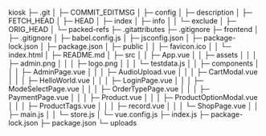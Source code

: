 kiosk
├─ .git
│ ├─ COMMIT_EDITMSG
│ ├─ config
│ ├─ description
│ ├─ FETCH_HEAD
│ ├─ HEAD
│ ├─ index
│ ├─ info
│ │ └─ exclude
│ ├─ ORIG_HEAD
│ └─ packed-refs
├─ .gitattributes
├─ .gitignore
├─ frontend
│ ├─ .gitignore
│ ├─ babel.config.js
│ ├─ jsconfig.json
│ ├─ package-lock.json
│ ├─ package.json
│ ├─ public
│ │ ├─ favicon.ico
│ │ └─ index.html
│ ├─ README.md
│ ├─ src
│ │ ├─ App.vue
│ │ ├─ assets
│ │ │ ├─ admin.png
│ │ │ ├─ logo.png
│ │ │ └─ testdata.js
│ │ ├─ components
│ │ │ ├─ AdminPage.vue
│ │ │ ├─ AudioUpload.vue
│ │ │ ├─ CartModal.vue
│ │ │ ├─ HelloWorld.vue
│ │ │ ├─ LoginPage.vue
│ │ │ ├─ ModeSelectPage.vue
│ │ │ ├─ OrderTypePage.vue
│ │ │ ├─ PaymentPage.vue
│ │ │ ├─ Product.vue
│ │ │ ├─ ProductOptionModal.vue
│ │ │ ├─ ProductTags.vue
│ │ │ ├─ record.vue
│ │ │ └─ ShopPage.vue
│ │ ├─ main.js
│ │ └─ store.js
│ └─ vue.config.js
├─ index.js
├─ package-lock.json
├─ package.json
└─ uploads

